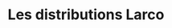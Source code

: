 ---
title: "Les distributions Larco"
url: /saint-lazare/les-distributions-larco/
shop: Autoteile
---
